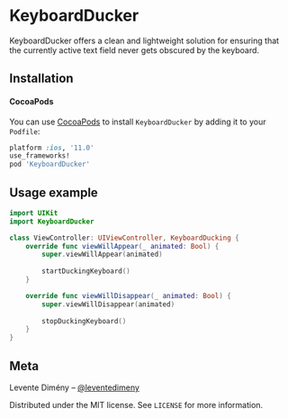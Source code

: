 # KeyboardDucker
KeyboardDucker offers a clean and lightweight solution for ensuring that the currently active text field never gets obscured by the keyboard.

## Installation

#### CocoaPods
You can use [CocoaPods](http://cocoapods.org/) to install `KeyboardDucker` by adding it to your `Podfile`:

```ruby
platform :ios, '11.0'
use_frameworks!
pod 'KeyboardDucker'
```
## Usage example

```swift
import UIKit
import KeyboardDucker 

class ViewController: UIViewController, KeyboardDucking {
    override func viewWillAppear(_ animated: Bool) {
        super.viewWillAppear(animated)
        
        startDuckingKeyboard()
    }

    override func viewWillDisappear(_ animated: Bool) {
        super.viewWillDisappear(animated)
        
        stopDuckingKeyboard()
    }
}
```

## Meta

Levente Dimény – [@leventedimeny](https://twitter.com/leventedimeny)

Distributed under the MIT license. See ``LICENSE`` for more information.
